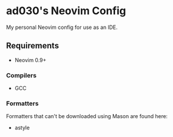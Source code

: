 # ad030's Neovim Config

My personal Neovim config for use as an IDE.

## Requirements

- Neovim 0.9+

### Compilers

- GCC

### Formatters

Formatters that can't be downloaded using Mason are found here:

- astyle
